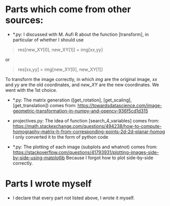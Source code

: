 # Parts which come from other sources:

- *.py: I discussed with M. Aufi R about the function [transform], in particular of whether I should use 
> res[new_XY[0], new_XY[1]] = img[xx,yy]

or

> res[xx,yy] = img[new_XY[0], new_XY[1]]

To transform the image correctly, in which *img* are the original image, *xx* and *yy* are the old coordinates, and *new_XY* are the new coordinates. We went with the 1st choice.

- *.py: The matrix generation ([get_rotation], [get_scaling], [get_translation]) comes from: https://towardsdatascience.com/image-geometric-transformation-in-numpy-and-opencv-936f5cd1d315

- projectives.py: The idea of function [search_4_variables] comes from: https://math.stackexchange.com/questions/494238/how-to-compute-homography-matrix-h-from-corresponding-points-2d-2d-planar-homog
I only converted it to the form of python code

- *.py: The plotting of each image (subplots and whatnot) comes from: https://stackoverflow.com/questions/41793931/plotting-images-side-by-side-using-matplotlib Because I forgot how to plot side-by-side correctly.

# Parts I wrote myself

- I declare that every part not listed above, I wrote it myself.
